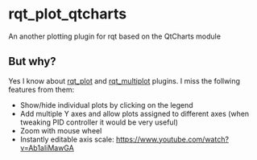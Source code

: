 # rqt_plot_qtcharts
An another plotting plugin for rqt based on the QtCharts module

## But why?

Yes I know about [rqt_plot](https://github.com/ros-visualization/rqt_plot) and [rqt_multiplot](https://github.com/ANYbotics/rqt_multiplot_plugin) plugins.
I miss the follwing features from them:
 * Show/hide individual plots by clicking on the legend
 * Add multiple Y axes and allow plots assigned to different axes (when tweaking PID controller it would be very useful)
 * Zoom with mouse wheel
 * Instantly editable axis scale: https://www.youtube.com/watch?v=Ab1aIiMawGA
